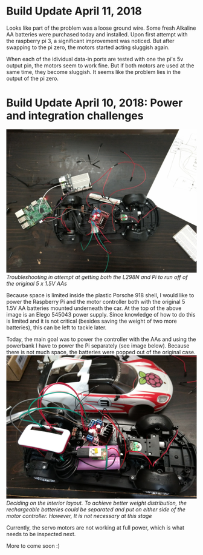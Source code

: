 # Build Update April 11, 2018

Looks like part of the problem was a loose ground wire. Some fresh Alkaline AA batteries were purchased today and installed. Upon first attempt with the raspberry pi 3, a significant improvement was noticed. But after swapping to the pi zero, the motors started acting sluggish again. 

When each of the idividual data-in ports are tested with one the pi's 5v output pin, the motors seem to work fine. But if both motors are used at the same time, they become sluggish. It seems like the problem lies in the output of the pi zero.

# Build Update April 10, 2018: Power and integration challenges
![](https://github.com/166inter/raspberryPorsche/blob/master/power_troubleshoot.jpg?raw=true)
*Troubleshooting in attempt at getting both the L298N and Pi to run off of the original 5 x 1.5V AAs*

Because space is limited inside the plastic Porsche 918 shell, I would like to power the Raspberry Pi and the motor controller both with the original 5 1.5V AA batteries mounted underneath the car. At the top of the above image is an Elego 545043 power supply. Since knowledge of how to do this is limited and  it is not critical (besides saving the weight of two more batteries), this can be left to tackle later. 

Today, the main goal was to power the controller with the AAs and using the powerbank I have to power the Pi separately (see image below). Because there is not much space, the batteries were popped out of the original case. 
![](https://github.com/166inter/raspberryPorsche/blob/master/integration.jpg?raw=true)
*Deciding on the interior layout. To achieve better weight distribution, the rechargeable batteries could be separated and put on either side of the motor controller. However, It is not necessary at this stage*

Currently, the servo motors are not working at full power, which is what needs to be inspected next.

More to come soon :)


